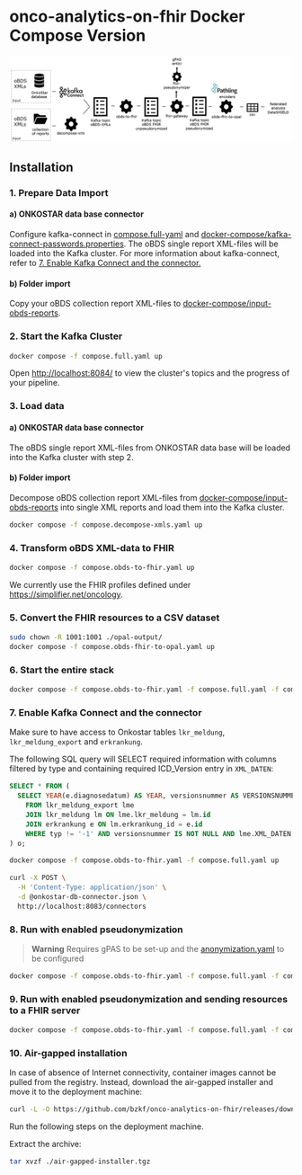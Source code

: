 # onco-analytics-on-fhir Docker Compose Version

![Figure Modular Pipeline](../img/fig1.png)

## Installation

### 1. Prepare Data Import
#### a) ONKOSTAR data base connector
Configure kafka-connect in [compose.full-yaml](compose.full.yaml) and [docker-compose/kafka-connect-passwords.properties](kafka-connect-passwords.properties).
The oBDS single report XML-files will be loaded into the Kafka cluster.
For more information about kafka-connect, refer to [7. Enable Kafka Connect and the connector.](#7-enable-kafka-konnect-and-the-connector)
#### b) Folder import
Copy your oBDS collection report XML-files to [docker-compose/input-obds-reports]().


### 2. Start the Kafka Cluster

```sh
docker compose -f compose.full.yaml up
```

Open <http://localhost:8084/> to view the cluster's topics and the progress of your pipeline.


### 3. Load data
#### a) ONKOSTAR data base connector
The oBDS single report XML-files from ONKOSTAR data base will be loaded into the Kafka cluster with step 2.


#### b) Folder import
Decompose oBDS collection report XML-files from [docker-compose/input-obds-reports](docker-compose/input-obds-reports) into single XML reports and load them into the Kafka cluster.

```sh
docker compose -f compose.decompose-xmls.yaml up
```

### 4. Transform oBDS XML-data to FHIR

```sh
docker compose -f compose.obds-to-fhir.yaml up
```
We currently use the FHIR profiles defined under https://simplifier.net/oncology.


### 5. Convert the FHIR resources to a CSV dataset

```sh
sudo chown -R 1001:1001 ./opal-output/
docker compose -f compose.obds-fhir-to-opal.yaml up
```

### 6. Start the entire stack

```sh
docker compose -f compose.obds-to-fhir.yaml -f compose.full.yaml -f compose.decompose-xmls.yaml -f compose.obds-fhir-to-opal.yaml up
```

### 7. Enable Kafka Connect and the connector

Make sure to have access to Onkostar tables `lkr_meldung`, `lkr_meldung_export` and `erkrankung`.

The following SQL query will SELECT required information with columns filtered by type and containing required ICD_Version entry in `XML_DATEN`:

```sql
SELECT * FROM (
  SELECT YEAR(e.diagnosedatum) AS YEAR, versionsnummer AS VERSIONSNUMMER, lme.id AS ID, CONVERT(lme.xml_daten using utf8) AS XML_DATEN
    FROM lkr_meldung_export lme
    JOIN lkr_meldung lm ON lme.lkr_meldung = lm.id
    JOIN erkrankung e ON lm.erkrankung_id = e.id
    WHERE typ != '-1' AND versionsnummer IS NOT NULL AND lme.XML_DATEN LIKE '%ICD_Version%'
) o;
```

```sh
docker compose -f compose.obds-to-fhir.yaml -f compose.full.yaml up
```

```sh
curl -X POST \
  -H 'Content-Type: application/json' \
  -d @onkostar-db-connector.json \
  http://localhost:8083/connectors
```

### 8. Run with enabled pseudonymization

> **Warning**
> Requires gPAS to be set-up and the [anonymization.yaml](anonymization.yaml) to be configured

```sh
docker compose -f compose.obds-to-fhir.yaml -f compose.full.yaml -f compose.pseudonymization.yaml up
```

### 9. Run with enabled pseudonymization and sending resources to a FHIR server

```sh
docker compose -f compose.obds-to-fhir.yaml -f compose.full.yaml -f compose.fhir-server.yaml -f compose.pseudonymization.yaml up
```


### 10. Air-gapped installation

In case of absence of Internet connectivity, container images cannot be pulled from the registry. Instead, download the air-gapped installer and move it to the deployment machine:

<!-- x-release-please-start-version -->

```sh
curl -L -O https://github.com/bzkf/onco-analytics-on-fhir/releases/download/v2.2.2/air-gapped-installer.tgz
```

<!-- x-release-please-end -->

Run the following steps on the deployment machine.

Extract the archive:

```sh
tar xvzf ./air-gapped-installer.tgz
```
